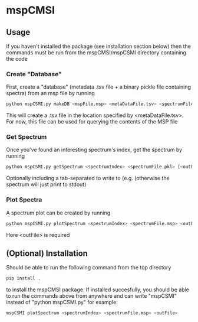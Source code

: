 # mspCMSI



## Usage 

If you haven't installed the package (see installation section below) then the commands must be run from the mspCMSI/mspCSMI directory containing the code

### Create "Database"

First, create a "database" (metadata .tsv file + a binary pickle file containing spectra) from an msp file by running

``` bash
python mspCSMI.py makeDB <mspFile.msp> <metaDataFile.tsv> <spectrumFile.pkl>
```

This will create a .tsv file in the location specified by <metaDataFile.tsv>. For now, this file can be used for querying the contents of the MSP file

### Get Spectrum
Once you've found an interesting spectrum's index, get the spectrum by running

``` bash
python mspCSMI.py getSpectrum <spectrumIndex> <spectrumFile.pkl> [<outFile>]
```

Optionally including a tab-separated <outFile> to write to (e.g. (otherwise the spectrum will just print to stdout)


### Plot Spectra

A spectrum plot can be created by running 

``` bash
python mspCSMI.py plotSpectrum <spectrumIndex> <spectrumFile.msp> <outFile>
```

Here \<outFile\> is required



## (Optional) Installation
Should be able to run the following command from the top directory

``` bash
pip install .
```

to install the mspCMSI package. If installed succesfully, you should be able to run the commands above from anywhere and can write "mspCSMI" instead of "python mspCSMI.py" for example:

``` bash
mspCSMI plotSpectrum <spectrumIndex> <spectrumFile.msp> <outFile>
```
